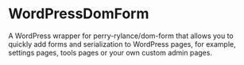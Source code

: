 # WordPressDomForm
 A WordPress wrapper for perry-rylance/dom-form that allows you to quickly add forms and serialization to WordPress pages, for example, settings pages, tools pages or your own custom admin pages.
